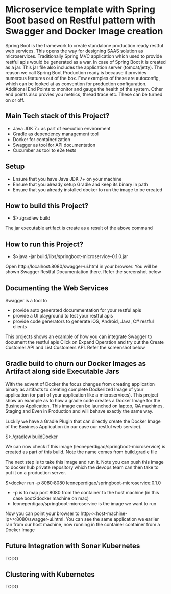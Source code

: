 # Microservice template with Spring Boot based on Restful pattern with Swagger and Docker Image creation

Spring Boot is the framework to create standalone production ready restful web services. This opens the way for designing SAAS solution as microservices. Traditionally Spring MVC application which used to provide restful apis would be generated as a war. In case of Spring Boot it is created as a jar. This jar file also includes the application server (tomcat/jetty). The reason we call Spring Boot Production ready is because it provides numerous features out of the box. Few examples of these are autoconfig, which can be looked at as convention for production configuration. Additional End Points to monitor and gauge the health of the system. Other end points also provies you metrics, thread trace etc. These can be turned on or off.

## Main Tech stack of this Project?
* Java JDK 7+ as part of execution environment
* Gradle as dependency management tool
* Docker for containerization
* Swagger as tool for API documentation
* Cucumber as tool to e2e tests

## Setup
* Ensure that you have Java JDK 7+ on your machine
* Ensure that you already setup Gradle and keep its binary in path
* Ensure that you already installed docker to run the image to be created

## How to build this Project?
* $>./gradlew build

The jar executable artifact is create as a result of the above command

## How to run this Project?
* $>java -jar  build/libs/springboot-microservice-0.1.0.jar

Open http://localhost:8080/swagger-ui.html in your browser. You will be shown Swagger Restful Documentation there. Refer the screenshot below

## Documenting the Web Services
Swagger is a tool to 
* provide auto generated docummentation for your restful apis
* provide a UI playground to test your restful apis
* provide code generators to generate iOS, Android, Java, C# restful clients 

This projects shows an example of how you can integrate Swagger to document the restful apis
Click on Expand Operation and try out the Create Customer API and List Customers API. Refer the screenshot below

## Gradle build to churn our Docker Images as Artifact along side Executable Jars
With the advent of Docker the focus changes from creating application binary as artifacts to creating complete Dockerized Image of your application (or part of your application like a microservices). This project show an example as to how a gradle code creates a Docker Image for the Business Application. This image can be launched on laptop, QA machines, Staging and Even in Production and will behave exactly the same way.

Luckily we have a Gradle Plugin that can directly create the Docker Image of the Business Application (in our case our restful web service).

$>./gradlew buildDocker

We can now check if this image (leoneperdigao/springboot-microservice) is created as part of this build. Note the name comes from build.gradle file

The next step is to take this image and run it. Note you can push this image to docker hub private repository which the devops team can then take to put it on a production server.

$>docker run -p 8080:8080 leoneperdigao/springboot-microservice:0.1.0

* -p is to map port 8080 from the container to the host machine (in this case boot2docker machine on mac)
* leoneperdigao/springboot-microservice is the image we want to run

Now you can point your browser to http:&lt;&lt;host-machine-ip&gt;&gt;:8080/swagger-ui.html. You can see the same application we earlier ran from our host machine, now running in the container container from a Docker Image

## Future Integration with Sonar Kubernetes
TODO

## Clustering with Kubernetes
TODO